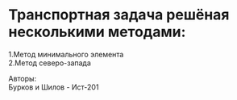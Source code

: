 # Транспортная задача решёная несколькими методами:  
1.Метод минимального элемента  
2.Метод северо-запада  
  
  
Авторы:  
Бурков и Шилов - Ист-201  

